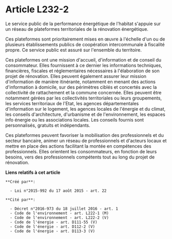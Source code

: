 # Article L232-2

Le service public de la performance énergétique de l'habitat s'appuie sur un réseau de plateformes territoriales de la
rénovation énergétique. 

Ces plateformes sont prioritairement mises en œuvre à l'échelle d'un ou de plusieurs établissements publics de coopération
intercommunale à fiscalité propre. Ce service public est assuré sur l'ensemble du territoire. 

Ces plateformes ont une mission d'accueil, d'information et de conseil du consommateur. Elles fournissent à ce dernier les
informations techniques, financières, fiscales et réglementaires nécessaires à l'élaboration de son projet de rénovation.
Elles peuvent également assurer leur mission d'information de manière itinérante, notamment en menant des actions
d'information à domicile, sur des périmètres ciblés et concertés avec la collectivité de rattachement et la commune
concernée. Elles peuvent être notamment gérées par les collectivités territoriales ou leurs groupements, les services
territoriaux de l'Etat, les agences départementales d'information sur le logement, les agences locales de l'énergie et du
climat, les conseils d'architecture, d'urbanisme et de l'environnement, les espaces info énergie ou les associations locales.
Les conseils fournis sont personnalisés, gratuits et indépendants. 

Ces plateformes peuvent favoriser la mobilisation des professionnels et du secteur bancaire, animer un réseau de
professionnels et d'acteurs locaux et mettre en place des actions facilitant la montée en compétences des professionnels.
Elles orientent les consommateurs, en fonction de leurs besoins, vers des professionnels compétents tout au long du projet de
rénovation.

**Liens relatifs à cet article**

	**Créé par**:

	  - Loi n°2015-992 du 17 août 2015 - art. 22

	**Cité par**:

	  - Décret n°2016-973 du 18 juillet 2016 - art. 1
	  - Code de l'environnement - art. L222-1 (M)
	  - Code de l'environnement - art. L222-2 (V)
	  - Code de l'énergie - art. D111-55 (V)
	  - Code de l'énergie - art. D112-2 (V)
	  - Code de l'énergie - art. D113-3 (V)
